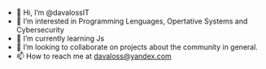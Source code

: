 - 👋 Hi, I’m @davalossIT
- 👀 I’m interested in Programming Lenguages, Opertative Systems and Cybersecurity
- 🌱 I’m currently learning Js
- 💞️ I’m looking to collaborate on projects about the community in general. 
- 📫 How to reach me at davaloss@yandex.com

<!---
davalossIT/davalossIT is a ✨ special ✨ repository because its `README.md` (this file) appears on your GitHub profile.
You can click the Preview link to take a look at your changes.
--->
